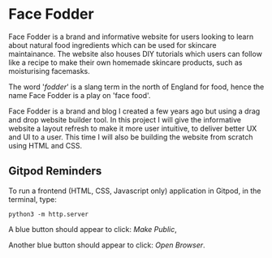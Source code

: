 # Face Fodder
Face Fodder is a brand and informative website for users looking to learn about natural food ingredients which can be used for skincare maintainance. 
The website also houses DIY tutorials which users can follow like a recipe to make their own homemade skincare products, such as moisturising facemasks.

The word '*fodder*' is a slang term in the north of England for food, hence the name Face Fodder is a play on 'face food'.

Face Fodder is a brand and blog I created a few years ago but using a drag and drop website builder tool. In this project I will give the informative website a layout refresh to make 
it more user intuitive, to deliver better UX and UI to a user. This time I will also be building the website from scratch using HTML and CSS.

## Gitpod Reminders

To run a frontend (HTML, CSS, Javascript only) application in Gitpod, in the terminal, type:

`python3 -m http.server`

A blue button should appear to click: *Make Public*,

Another blue button should appear to click: *Open Browser*.